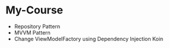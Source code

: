 # My-Course

- Repository Pattern
- MVVM Pattern
- Change ViewModelFactory using Dependency Injection Koin
